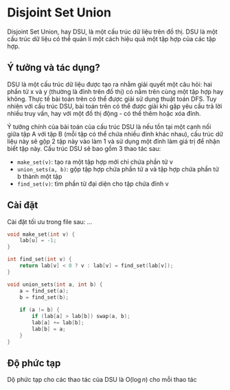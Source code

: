 # Disjoint Set Union
Disjoint Set Union, hay DSU, là một cấu trúc dữ liệu trên đồ thị. DSU là một cấu trúc dữ liệu có thể quản lí một cách hiệu quả một tập hợp của các tập hợp.

## Ý tưởng và tác dụng?
DSU là một cấu trúc dữ liệu được tạo ra nhằm giải quyết một câu hỏi: hai phần tử x và y (thường là đỉnh trên đồ thị) có nằm trên cùng một tập hợp hay không. 
Thực tế bài toán trên có thể được giải sử dụng thuật toán DFS. Tuy nhiên với cấu trúc DSU, bài toán trên có thể được giải khi gặp yêu cầu trả lời nhiều truy vấn, hay với một đồ thị động - có thể thêm hoặc xóa đỉnh.

Ý tưởng chính của bài toán của cấu trúc DSU là nếu tồn tại một cạnh nối giữa tập A với tập B (mỗi tập có thể chứa nhiều đỉnh khác nhau), cấu trúc dữ liệu này sẽ gộp 2 tập này vào làm 1 và sử dụng một đỉnh làm giá trị để
nhận biết tập này. Cấu trúc DSU sẽ bao gồm 3 thao tác sau:
- ```make_set(v)```: tạo ra một tập hợp mới chỉ chứa phần tử v
- ```union_sets(a, b)```: gộp tập hợp chứa phần tử a và tập hợp chứa phần tử b thành một tập
- ```find_set(v)```: tìm phần tử đại diện cho tập chứa đỉnh v

## Cài đặt
Cài đặt tối ưu trong file sau: ...
```cpp
void make_set(int v) {
    lab[u] = -1;
}

int find_set(int v) {
    return lab[v] < 0 ? v : lab[v] = find_set(lab[v]);
}

void union_sets(int a, int b) {
    a = find_set(a);
    b = find_set(b);
    
    if (a != b) {
        if (lab[a] > lab[b]) swap(a, b);
        lab[a] += lab[b];
        lab[b] = a;
    }
}
```
## Độ phức tạp
Dộ phức tạp cho các thao tác của DSU là O($\log{n}$) cho mỗi thao tác
